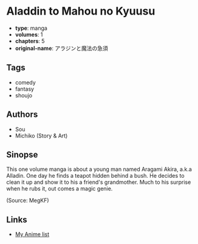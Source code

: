 # Aladdin to Mahou no Kyuusu

-   **type**: manga
-   **volumes**: 1
-   **chapters**: 5
-   **original-name**: アラジンと魔法の急須

## Tags

-   comedy
-   fantasy
-   shoujo

## Authors

-   Sou
-   Michiko (Story & Art)

## Sinopse

This one volume manga is about a young man named Aragami Akira, a.k.a Alladin. One day he finds a teapot hidden behind a bush. He decides to clean it up and show it to his a friend's grandmother. Much to his surprise when he rubs it, out comes a magic genie.

(Source: MegKF)

## Links

-   [My Anime list](https://myanimelist.net/manga/3308/Aladdin_to_Mahou_no_Kyuusu)
